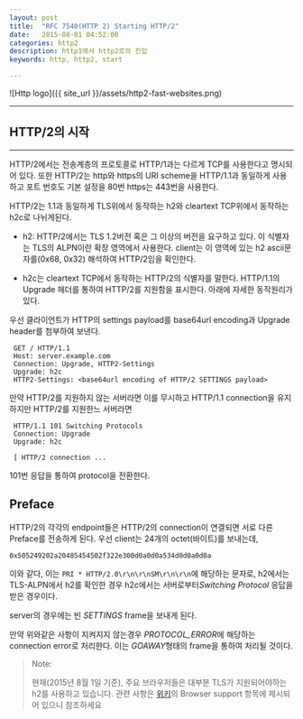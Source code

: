 ```yaml
---
layout: post
title:  "RFC 7540(HTTP 2) Starting HTTP/2"
date:   2015-08-01 04:52:00
categories: http2
description: http1에서 http2로의 진입
keywords: http, http2, start

---
```


![Http logo]({{ site_url }}/assets/http2-fast-websites.png)

---

## HTTP/2의 시작

---

HTTP/2에서는 전송계층의 프로토콜로 HTTP/1과는 다르게 TCP를 사용한다고 명시되어 있다. 또한 HTTP/2는 http와 https의 URI scheme을 HTTP/1.1과 동일하게 사용하고 포트 번호도 기본 설정을 80번 https는 443번을 사용한다.

HTTP/2는 1.1과 동일하게 TLS위에서 동작하는 h2와 cleartext TCP위에서 동작하는 h2c로 나뉘게된다.

- h2: HTTP/2에서는 TLS 1.2버전 혹은 그 이상의 버전을 요구하고 있다. 이 식별자는 TLS의 ALPN이란 확장 영역에서 사용한다. client는 이 영역에 있는 h2 ascii문자를(0x68, 0x32) 해석하여 HTTP/2임을 확인한다.

- h2c는 cleartext TCP에서 동작하는 HTTP/2의 식별자를 말한다. HTTP/1.1의 Upgrade 헤더를 통하여 HTTP/2를 지원함을 표시한다. 아래에 자세한 동작원리가 있다.

우선 클라이언트가 HTTP의 settings payload를 base64url encoding과 Upgrade header를 첨부하여 보낸다.

     GET / HTTP/1.1
     Host: server.example.com
     Connection: Upgrade, HTTP2-Settings
     Upgrade: h2c
     HTTP2-Settings: <base64url encoding of HTTP/2 SETTINGS payload>
     
만약 HTTP/2를 지원하지 않는 서버라면 이를 무시하고 HTTP/1.1 connection을 유지하지만 HTTP/2를 지원한느 서버라면

     HTTP/1.1 101 Switching Protocols
     Connection: Upgrade
     Upgrade: h2c

     [ HTTP/2 connection ...

101번 응답을 통하여 protocol을 전환한다.

## Preface

HTTP/2의 각각의 endpoint들은 HTTP/2의 connection이 연결되면 서로 다른 Preface를 전송하게 된다. 우선 client는  24개의 octet(바이트)를 보내는데,

	0x505249202a20485454502f322e300d0a0d0a534d0d0a0d0a

이와 같다, 이는 ```PRI * HTTP/2.0\r\n\r\nSM\r\n\r\n```에 해당하는 문자로, h2에서는 TLS-ALPN에서 h2를 확인한 경우 h2c에서는 서버로부터*Switching Protocol* 응답을 받은 경우이다.

server의 경우에는 빈 *SETTINGS* frame을 보내게 된다.

만약 위와같은 사항이 지켜지지 않는경우 *PROTOCOL_ERROR*에 해당하는 connection error로 처리한다. 이는 *GOAWAY*형태의 frame을 통하여 처리될 것이다.

> Note:
> 
> 현재(2015년 8월 1일 기준), 주요 브라우저들은 대부분 TLS가 지원되어야하는 h2를 사용하고 있습니다. 관련 사항은 [위키](https://en.wikipedia.org/wiki/HTTP/2)의 Browser support 항목에 제시되어 있으니 참조하세요